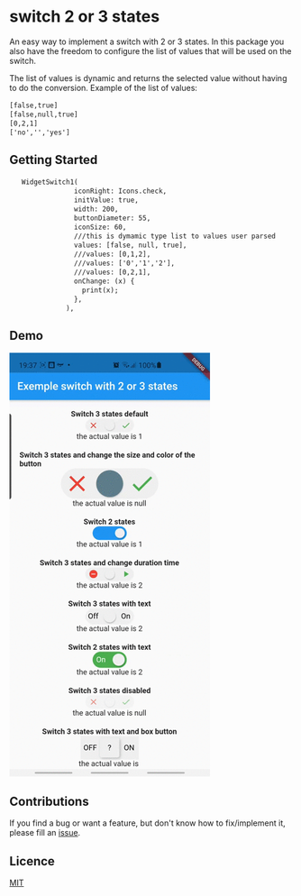# switch 2 or 3 states
An easy way to implement a switch with 2 or 3 states.
In this package you also have the freedom to configure the list of values that will be used on the switch.

The list of values is dynamic and returns the selected value without having to do the conversion.
Example of the list of values:
```
[false,true]
[false,null,true]
[0,2,1]
['no','','yes']
```

## Getting Started
```
   WidgetSwitch1(
                iconRight: Icons.check,
                initValue: true,
                width: 200,
                buttonDiameter: 55,
                iconSize: 60,
                ///this is dymamic type list to values user parsed
                values: [false, null, true],
                ///values: [0,1,2],
                ///values: ['0','1','2'],
                ///values: [0,2,1],
                onChange: (x) {
                  print(x);                
                },
              ),
```

## Demo
![Demo](https://github.com/robertoltrocha/flutter_switch_2_3_states/blob/main/images/example1.gif)

## Contributions 
If you find a bug or want a feature, but don't know how to fix/implement it, please fill an [issue](https://github.com/robertoltrocha/flutter_switch_2_3_states/issues).

## Licence
[MIT](https://pub.dev/packages/flutter_switch_2_3_states/license)